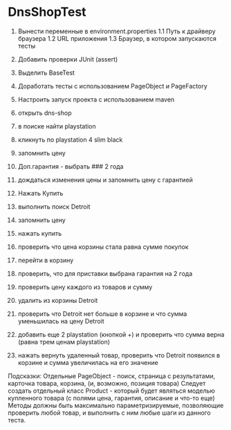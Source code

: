 # DnsShopTest
1. Вынести переменные в environment.properties
1.1 Путь к драйверу браузера
1.2 URL приложения
1.3 Браузер, в котором запускаются тесты
2. Добавить проверки JUnit (assert)
3. Выделить BaseTest
4. Доработать тесты с использованием PageObject  и PageFactory
5. Настроить запуск проекта с использованием maven

1. открыть dns-shop
2. в поиске найти playstation
3. кликнуть по playstation 4 slim black
4. запомнить цену
5. Доп.гарантия - выбрать ### 2 года
6. дождаться изменения цены и запомнить цену с гарантией
7. Нажать Купить
8. выполнить поиск Detroit
9. запомнить цену
10. нажать купить
11. проверить что цена корзины стала равна сумме покупок
12. перейти в корзину
13. проверить, что для приставки выбрана гарантия на 2 года
14. проверить цену каждого из товаров и сумму
15. удалить из корзины Detroit
16. проверить что Detroit нет больше в корзине и что сумма уменьшилась на цену Detroit
17. добавить еще 2 playstation (кнопкой +) и проверить что сумма верна (равна трем ценам playstation)
18. нажать вернуть удаленный товар, проверить что Detroit появился в корзине и сумма увеличилась на его значение

Подсказки:
Отдельные PageObject - поиск, страница с результатами, карточка товара, корзина, (и, возможно, позиция товара) Следует создать отдельный класс Product - который будет являться моделью 
купленного товара (с полями цена, гарантия, описание и что-то еще)
Методы должны быть максимально параметризируемые, позволяющие проверить любой товар, и выполнить с ним любые шаги из данного теста.
